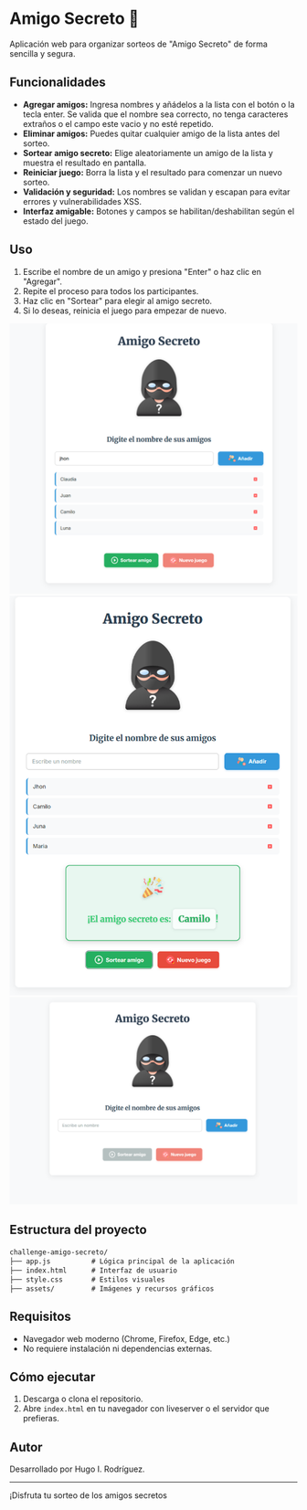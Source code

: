 # Amigo Secreto 🎉

Aplicación web para organizar sorteos de "Amigo Secreto" de forma sencilla y segura.

## Funcionalidades

- **Agregar amigos:** Ingresa nombres y añádelos a la lista con el botón o la tecla enter. Se valida que el nombre sea correcto, no tenga caracteres extraños o el campo este vacio y no esté repetido.
- **Eliminar amigos:** Puedes quitar cualquier amigo de la lista antes del sorteo.
- **Sortear amigo secreto:** Elige aleatoriamente un amigo de la lista y muestra el resultado en pantalla.
- **Reiniciar juego:** Borra la lista y el resultado para comenzar un nuevo sorteo.
- **Validación y seguridad:** Los nombres se validan y escapan para evitar errores y vulnerabilidades XSS.
- **Interfaz amigable:** Botones y campos se habilitan/deshabilitan según el estado del juego.

## Uso

1. Escribe el nombre de un amigo y presiona "Enter" o haz clic en "Agregar".
2. Repite el proceso para todos los participantes.
3. Haz clic en "Sortear" para elegir al amigo secreto.
4. Si lo deseas, reinicia el juego para empezar de nuevo.

![Logo del proyecto](assets/Add_friends.PNG)
![Logo del proyecto](assets/ramdom_winner.PNG)
![Logo del proyecto](assets/start_page.PNG)



## Estructura del proyecto

```
challenge-amigo-secreto/
├── app.js          # Lógica principal de la aplicación
├── index.html      # Interfaz de usuario
├── style.css       # Estilos visuales
├── assets/         # Imágenes y recursos gráficos
```

## Requisitos

- Navegador web moderno (Chrome, Firefox, Edge, etc.)
- No requiere instalación ni dependencias externas.

## Cómo ejecutar

1. Descarga o clona el repositorio.
2. Abre `index.html` en tu navegador con liveserver o el servidor que prefieras.

## Autor

Desarrollado por Hugo I. Rodríguez.

---

¡Disfruta tu sorteo de los amigos secretos
